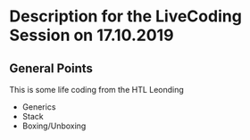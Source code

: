 # Description for the LiveCoding Session on 17.10.2019

## General Points

This is some life coding from the HTL Leonding

* Generics
* Stack
* Boxing/Unboxing
